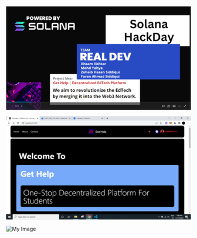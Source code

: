 ![My Image](project_images/image1.png)


![My Image](project_images/image.png)


![My Image](project_images/image2.png)
